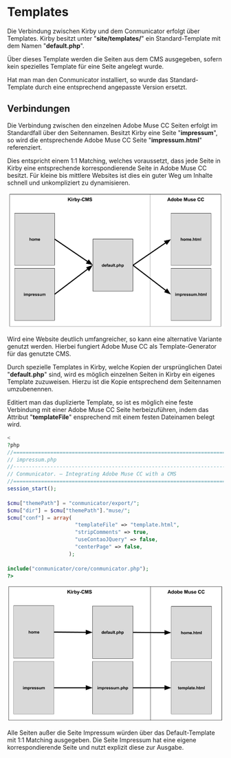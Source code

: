 # Templates

Die Verbindung zwischen Kirby und dem Conmunicator erfolgt über Templates. Kirby besitzt unter "**site/templates/**" ein Standard-Template mit dem Namen "**default.php**".

Über dieses Template werden die Seiten aus dem CMS ausgegeben, sofern kein spezielles Template für eine Seite angelegt wurde.

Hat man man den Conmunicator installiert, so wurde das Standard-Template durch eine entsprechend angepasste Version ersetzt.

## Verbindungen

Die Verbindung zwischen den einzelnen Adobe Muse CC Seiten erfolgt im Standardfall über den Seitennamen. Besitzt Kirby eine Seite "**impressum**", so wird die entsprechende Adobe Muse CC Seite "**impressum.html**" referenziert.

Dies entspricht einem 1:1 Matching, welches voraussetzt, dass jede Seite in Kirby eine entsprechende korrespondierende Seite in Adobe Muse CC besitzt. Für kleine bis mittlere Websites ist dies ein guter Weg um Inhalte schnell und unkompliziert zu dynamisieren.

![](../images/cmu/conmunicator_template_1_1.png)

Wird eine Website deutlich umfangreicher, so kann eine alternative Variante genutzt werden. Hierbei fungiert Adobe Muse CC als Template-Generator für das genutzte CMS.

Durch spezielle Templates in Kirby, welche Kopien der ursprünglichen Datei "**default.php**" sind, wird es möglich einzelnen Seiten in Kirby ein eigenes Template zuzuweisen. Hierzu ist die Kopie entsprechend dem Seitennamen umzubenennen.

Editiert man das duplizierte Template, so ist es möglich eine feste Verbindung mit einer Adobe Muse CC Seite herbeizuführen, indem das Attribut "**templateFile**" ensprechend mit einem festen Dateinamen belegt wird.

```php
<
?php
//==================================================================================
// impressum.php
//----------------------------------------------------------------------------------
// Conmunicator. – Integrating Adobe Muse CC with a CMS
//==================================================================================
session_start();

$cmu["themePath"] = "conmunicator/export/";
$cmu["dir"] = $cmu["themePath"]."muse/";
$cmu["conf"] = array(
                      "templateFile" => "template.html",
                      "stripComments" => true,
                      "useContaoJQuery" => false,
                      "centerPage" => false,
                    );
                      
include("conmunicator/core/conmunicator.php");
?>
```

![](../images/cmu/conmunicator_template_n_1.png)

Alle Seiten außer die Seite Impressum würden über das Default-Template mit 1:1 Matching ausgegeben. Die Seite Impressum hat eine eigene korrespondierende Seite und nutzt explizit diese zur Ausgabe.
